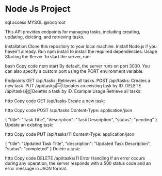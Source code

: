 # Node Js Project
sql access
 MYSQL @root/root

This API provides endpoints for managing tasks, including creating, updating, deleting, and retrieving tasks.

Installation
Clone this repository to your local machine.
Install Node.js if you haven't already.
Run npm install to install the required dependencies.
Usage
Starting the Server
To start the server, run:

bash
Copy code
npm start
By default, the server runs on port 3000. You can also specify a custom port using the PORT environment variable.

Endpoints
GET /api/tasks: Retrieves all tasks.
POST /api/tasks: Creates a new task.
PUT /api/tasks/:id: Updates an existing task by ID.
DELETE /api/tasks/:id: Deletes a task by ID.
Example Usage
Retrieve all tasks:

http
Copy code
GET /api/tasks
Create a new task:

http
Copy code
POST /api/tasks
Content-Type: application/json

{
    "title": "Task Title",
    "description": "Task Description",
    "status": "pending"
}
Update an existing task:

http
Copy code
PUT /api/tasks/11
Content-Type: application/json

{
    "title": "Updated Task Title",
    "description": "Updated Task Description",
    "status": "completed"
}
Delete a task:

http
Copy code
DELETE /api/tasks/11
Error Handling
If an error occurs during any operation, the server responds with a 500 status code and an error message in JSON format.
